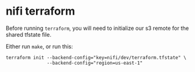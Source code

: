 # nifi terraform

Before running `terraform`, you will need to initialize our s3 remote for the shared tfstate file.

Either run `make`, or run this:

    terraform init --backend-config="key=nifi/dev/terraform.tfstate" \
                   --backend-config="region=us-east-1"

